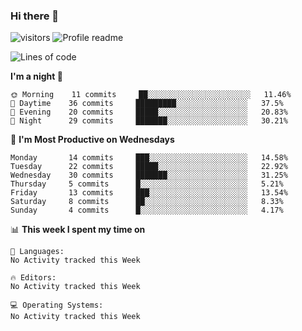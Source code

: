 ### Hi there 👋  
![visitors](https://visitor-badge.laobi.icu/badge?page_id=leverglowh) ![Profile readme](https://github.com/leverglowh/leverglowh/workflows/Profile%20readme/badge.svg?branch=master)

<!--START_SECTION:waka-->
![Lines of code](https://img.shields.io/badge/From%20Hello%20World%20I've%20written-745243%20Lines%20of%20code-blue)

**I'm a night 🦉** 

```text
🌞 Morning    11 commits     ██░░░░░░░░░░░░░░░░░░░░░░░   11.46% 
🌆 Daytime    36 commits     █████████░░░░░░░░░░░░░░░░   37.5% 
🌃 Evening    20 commits     █████░░░░░░░░░░░░░░░░░░░░   20.83% 
🌙 Night      29 commits     ███████░░░░░░░░░░░░░░░░░░   30.21%

```
📅 **I'm Most Productive on Wednesdays** 

```text
Monday       14 commits     ███░░░░░░░░░░░░░░░░░░░░░░   14.58% 
Tuesday      22 commits     █████░░░░░░░░░░░░░░░░░░░░   22.92% 
Wednesday    30 commits     ███████░░░░░░░░░░░░░░░░░░   31.25% 
Thursday     5 commits      █░░░░░░░░░░░░░░░░░░░░░░░░   5.21% 
Friday       13 commits     ███░░░░░░░░░░░░░░░░░░░░░░   13.54% 
Saturday     8 commits      ██░░░░░░░░░░░░░░░░░░░░░░░   8.33% 
Sunday       4 commits      █░░░░░░░░░░░░░░░░░░░░░░░░   4.17%

```


📊 **This week I spent my time on** 

```text
💬 Languages: 
No Activity tracked this Week

🔥 Editors: 
No Activity tracked this Week

💻 Operating Systems: 
No Activity tracked this Week

```


<!--END_SECTION:waka-->
